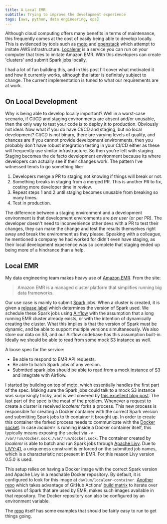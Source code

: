 ```yaml
---
title: A Local EMR
subtitle: Trying to improve the development experience
tags: [aws, python, data engineering, ops]
---
```


Although cloud computing offers many benefits in terms of maintenance, this 
frequently comes at the cost of easily being able to develop locally. This is 
evidenced by tools such as [moto][1] and [openstack][2] which attempt to imitate 
AWS infrastructure. [Localemr][0] is a service 
you can run on your computer that tries to imitate Amazon EMR. 
With this developers can create 'clusters' and submit Spark jobs locally.

I had a lot of fun building this, and in this post I'll cover what motivated it
and how it currently works, although the latter is definitely subject to change.
The current implementation is tuned to what our requirements are at work.

## On Local Development

Why is being able to develop locally important? Well in a worst-case scenario, 
if CI/CD and staging environments are absent and/or unusable, 
then the only way to test your code is to deploy it to production. Obviously not ideal. 
Now what if you do have CI/CD and staging, but no local development? CI/CD is not binary, 
there are varying levels of quality, and chances are if you cannot provide development environments, 
then you probably don't have robust integration testing in your CI/CD either as these will frequently
use similar infrastructure. So then you're left with staging. Staging becomes the de facto development
environment because its where developers can actually see if their changes work. The pattern I've witnessed
tends to go something like: 
1. Developers merge a PR to staging not knowing if things will break or not.
2. Something breaks in staging from a merged PR. This is another PR to fix, costing more developer time in review.
4. Repeat steps 1 and 2 until staging becomes unusable from breaking so many times.
5. Test in production. 

The difference between a staging environment and a development environment is that 
development environments are _per user_ (or per PR). The developer doesn't need to inconvenience other
devs with a PR to test their changes, they can make the change and test the results themselves
right away and break the environment as they please. Speaking with a colleague, he mentioned 
a company he had worked for didn't even have staging, as their local development experience was
so complete that staging ended up being more of a hindrance than a help.

## Local EMR

My data engineering team makes heavy use of [Amazon EMR][3]. From the site:

> Amazon EMR is a managed cluster platform that simplifies running big data frameworks.

Our use case is mainly to submit [Spark][6] jobs. When a cluster is created, it is
given a [release label][5] which determines the version of Spark used. We schedule
these Spark jobs using [Airflow][4] with the assumption that a long running EMR cluster
already exists, or with the intention of dynamically creating the cluster. What
this implies is that the version of Spark must be dynamic, and be able to
support multiple versions simultaneously. We also store our data on S3, and our Airflow
codebase has this assumption built-in. Ideally we should be able to read from some mock
S3 instance as well.

A loose spec for the service:

* Be able to respond to EMR API requests.
* Be able to batch Spark jobs of any version.
* Submtted spark jobs should be able to read from a mock instance of S3 and integrate with Airflow.

I started by building on top of [moto][1], which essentially handles the first part of the spec.
Making sure the Spark jobs could talk to a mock S3 instance was surprisingly tricky, and is well covered by 
[this excellent blog post][12]. The last part of the spec is the meat of the problem. Whenever a request to create a cluster
is received _localemr_ forks a process. This new process is responsible for creating a Docker container
with the correct Spark version and submitting Spark jobs to th container it brought up. In order to create this
container the forked process needs to communicate with the [Docker socket][11]. In case _localemr_ is running 
inside a Docker container itself, this typically means exposing the socket via 
`-v /var/run/docker.sock:/var/run/docker.sock`. The container created by _localemr_ is able
to batch and run Spark jobs through [Apache Livy][7]. Due to [LIVY-41][10], a uniqueness constraint is 
enforced on the submitted job names, which is a characteristic not present in EMR. For this reason Livy version 0.5.0 is used. 

This setup relies on having a Docker image with the correct Spark version and Apache Livy in a reachable Docker repository. 
By default, it is configured to look for this image at `davlum/localemr-container`. [Another repo][9] which 
takes advantage of GitHub Actions' [build matrix][8] to iterate over versions of Spark that
are used by EMR, makes such images available in that repository. The Docker repository can also be configured by an
environment variable. 

The [repo][0] itself has some examples that should be fairly easy to run to get things going.

[0]: <https://github.com/davlum/localemr>
[1]: <https://github.com/spulec/moto>
[2]: <https://github.com/localstack/localstack>
[3]: <https://docs.aws.amazon.com/emr/latest/ManagementGuide/emr-what-is-emr.html>
[4]: <https://airflow.apache.org/>
[5]: <https://docs.aws.amazon.com/emr/latest/ReleaseGuide/emr-release-components.html>
[6]: <https://spark.apache.org/>
[7]: <https://livy.apache.org/>
[8]: <https://docs.github.com/en/actions/configuring-and-managing-workflows/configuring-a-workflow#configuring-a-build-matrix>
[9]: <https://github.com/davlum/localemr-container>
[10]: <https://issues.apache.org/jira/browse/LIVY-41>
[11]: <https://docs.docker.com/engine/reference/commandline/dockerd/>
[12]: <https://medium.com/@sumitsu/unit-testing-aws-s3-integrated-scala-spark-components-using-local-s3-mocking-tools-8bb90fd58fa2>
